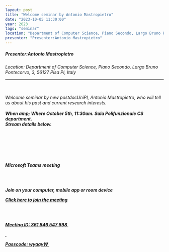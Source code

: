 ```yaml
---
layout: post
title: "Welcome seminar by Antonio Mastropietro"
date: "2023-10-05 11:30:00"
year: 2023
tags: "seminar"
location: "Department of Computer Science, Piano Secondo, Largo Bruno Pontecorvo, 3, 56127 Pisa PI, Italy"
presenter: "Presenter:Antonio Mastropietro"
---
```

<h5>Presenter:Antonio Mastropietro</h5>
<em>Location: Department of Computer Science, Piano Secondo, Largo Bruno Pontecorvo, 3, 56127 Pisa PI, Italy<em>
<br>
<hr>
<br><br><i>Welcome seminar by new postdocUniPI, Antonio Mastropietro, who will tell us about his past and current research interests.<i><br><br><b>When amp; Where <b>October 5th, 11:30am. Sala Polifunzionale  CS department.<br>Stream details below.<br><br><br><br><br><p><p><br><p>Microsoft Teams meeting<p><br><br><b><p><strong>Join on your computer, mobile app or room device<strong><p><b><p><a hrefhttps:teams.microsoft.comlmeetupjoin193a9a85abed0d8544a8bc86e6f8f42e599d40thread.tacv21693224977005context7b22Tid223a22c7456b31a22047f5be52473828670aa1222c22Oid223a22729b4d16056746a8a742d2ae1bf09a4a227d><u>Click here to join the meeting<u><a><p><br><br><p>Meeting ID: 361 846 547 698 <p><p> <p><p>Passcode: wyaqvW <p>
                